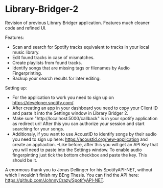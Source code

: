 # Library-Bridger-2
Revision of previous Library Bridger application. Features much cleaner code and refined UI.

Features:
- Scan and search for Spotify tracks equivalent to tracks in your local music library.
- Edit found tracks in case of mismatches.
- Create playlists from found tracks.
- Identify songs that are missing tags or filenames by Audio Fingerprinting.
- Backup your search results for later editing.

Setting up:
- For the application to work you need to sign up on https://developer.spotify.com/. 
- After creating an app in your dashboard you need to copy your Client ID and paste it into the Settings window in Library Bridger 2. 
- Make sure "http://localhost:5000/callback" is in your spotify application as redirect uri! After this you can authorize your session and start searching for your songs.
- Additionaly, if you want to use AcoustID to identify songs by their audio you need to sign up here: https://acoustid.org/new-application and create an appliaction. 
-Like before, after this you will get an API Key that you will need to paste into the Settings window. To enable audio fingerpinting just tick the bottom checkbox and paste the key. This should be it.

A enormous thank you to Jonas Dellinger for his SpotifyAPI-NET, without which I wouldn't finish my BEng Thesis. You can find the API here: https://github.com/JohnnyCrazy/SpotifyAPI-NET.
